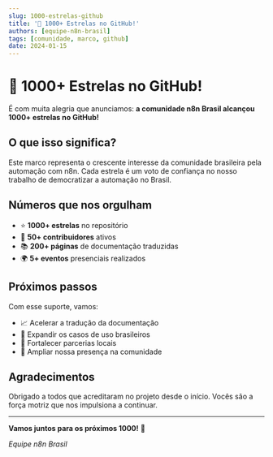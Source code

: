 ```yaml
---
slug: 1000-estrelas-github
title: '🎉 1000+ Estrelas no GitHub!'
authors: [equipe-n8n-brasil]
tags: [comunidade, marco, github]
date: 2024-01-15
---
```


# 🎉 1000+ Estrelas no GitHub!

É com muita alegria que anunciamos: **a comunidade n8n Brasil alcançou 1000+ estrelas no GitHub!** 

## O que isso significa?

Este marco representa o crescente interesse da comunidade brasileira pela automação com n8n. Cada estrela é um voto de confiança no nosso trabalho de democratizar a automação no Brasil.

## Números que nos orgulham

- ⭐ **1000+ estrelas** no repositório
- 👥 **50+ contribuidores** ativos
- 📚 **200+ páginas** de documentação traduzidas
- 🌍 **5+ eventos** presenciais realizados

## Próximos passos

Com esse suporte, vamos:

- 📈 Acelerar a tradução da documentação
- 🎯 Expandir os casos de uso brasileiros
- 🤝 Fortalecer parcerias locais
- 📢 Ampliar nossa presença na comunidade

## Agradecimentos

Obrigado a todos que acreditaram no projeto desde o início. Vocês são a força motriz que nos impulsiona a continuar.

---

**Vamos juntos para os próximos 1000!** 🚀

*Equipe n8n Brasil* 